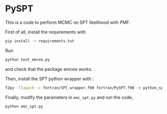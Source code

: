 PySPT 
======
This is a code to perform MCMC on SPT likelihood with PMF.


First of all, install the requirements with 
```bash
pip install -r requirements.txt
```

Run
```bash
python test_emcee.py
```

and check that the package emcee works.

Then, install the SPT python wrapper with :
```bash
f2py -llapack -c fortran/SPT_wrapper.f90 fortran/PySPT.f90 -m python_spt.pyspt
```

Finally, modify the parameters in `emc_spt.py` and run the code,
```bash
python emc_spt.py
```



